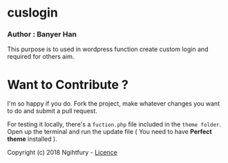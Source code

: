 # cuslogin

### Author : Banyer Han

This purpose is to used in wordpress function create custom login and required for others aim.

Want to Contribute ?
====

I'm so happy if you do. Fork the project, make whatever changes you want to do and submit a pull request. 

For testing it locally, there's a `fuction.php` file included in the `theme folder`. Open up the terminal and run the update file ( You need to have **Perfect theme** installed ).

Copyright (c) 2018 Ngihtfury - [Licence](LICENCE.txt)

